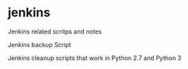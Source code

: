 # jenkins
Jenkins related scritps and notes

Jenkins backup Script

Jenkins cleanup scripts that work in Python 2.7 and Python 3
